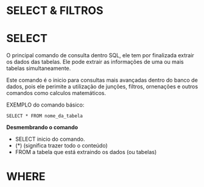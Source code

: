 # SELECT & FILTROS

# SELECT 
  O principal comando de consulta dentro SQL, ele tem por finalizada extrair os dados das tabelas.
  Ele pode extrair as informações de uma ou mais tabelas simultaneamente.
  
  Este comando é o inicio para consultas mais avançadas dentro do banco de dados, pois ele perimite a utilização de junções, filtros,
  ornenações e outros comandos como calculos matemáticos.
  
  EXEMPLO do comando básico:
  
  ```
  SELECT * FROM nome_da_tabela
  ```
  
  **Desmembrando o comando**
  
  * SELECT inicio do comando.
  * (*) (significa trazer todo o conteúdo)
  * FROM a tabela que está extraindo os dados (ou tabelas)
  
  
 # WHERE
 
